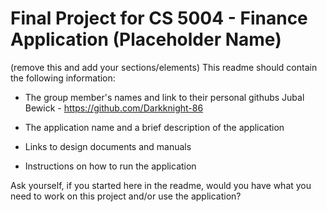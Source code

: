# Final Project for CS 5004 - Finance Application (Placeholder Name)

(remove this and add your sections/elements)
This readme should contain the following information:

* The group member's names and link to their personal githubs
Jubal Bewick - <https://github.com/Darkknight-86>
* The application name and a brief description of the application

* Links to design documents and manuals

* Instructions on how to run the application

Ask yourself, if you started here in the readme, would you have what you need to work on this project and/or use the application?
